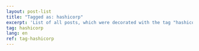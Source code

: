 ```yaml
---
layout: post-list
title: "Tagged as: hashicorp"
excerpt: 'List of all posts, which were decorated with the tag "hashicorp".'  
tag: hashicorp
lang: en
ref: tag-hashicorp
---
```

